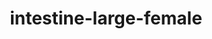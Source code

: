 ---
title: intestine-large-female
release_version: v1.0
hra_release_version:
  - v1.0
type: ref-organs
description: '[This reference organ](https://hubmapconsortium.github.io/ccf/pages/ccf-3d-reference-library.html) was created using data provided by Arie Kaufman, Stony Brook University as a base for a custom model built using Pixelogic Zbrush.'
creators:
  - 0000-0003-4066-7531
project_leads:
  - 0000-0002-3321-6137
creation_date: 2021-03-12T00:00:00
license: CC BY 4.0
publisher:  HuBMAP 
funder:  National Institutes of Health 
award_number:  OT2OD026671 
hubmap_id:  HBM734.KXRL.243 
datatable: SBU_F_Intestine_Large.glb
doi: https://doi.org/10.48539/hbm734.kxrl.243
---